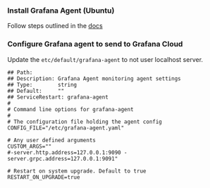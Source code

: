 ### Install Grafana Agent (Ubuntu)

Follow steps outlined in the [docs](https://grafana.com/docs/agent/latest/static/set-up/install/install-agent-linux/)


### Configure Grafana agent to send to Grafana Cloud

Update the `etc/default/grafana-agent` to not user localhost server.

```
## Path:
## Description: Grafana Agent monitoring agent settings
## Type:        string
## Default:     ""
## ServiceRestart: grafana-agent
#
# Command line options for grafana-agent
#
# The configuration file holding the agent config
CONFIG_FILE="/etc/grafana-agent.yaml"

# Any user defined arguments
CUSTOM_ARGS=""
#-server.http.address=127.0.0.1:9090 -server.grpc.address=127.0.0.1:9091"

# Restart on system upgrade. Default to true
RESTART_ON_UPGRADE=true
```
